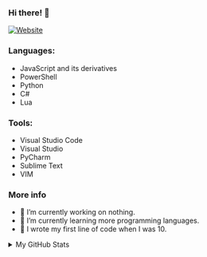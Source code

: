 ### Hi there! 👋
[![Website](https://img.shields.io/website?label=tastykiwi.tk&style=for-the-badge&url=https%3A%2F%2Ftastykiwi.tk)](https://tastykiwi.tk)

### Languages:
* JavaScript and its derivatives
* PowerShell
* Python
* C#
* Lua

### Tools:
* Visual Studio Code
* Visual Studio
* PyCharm
* Sublime Text
* VIM

### More info
* 🌵 I’m currently working on nothing.
* 📖 I’m currently learning more programming languages.
* 🐣 I wrote my first line of code when I was 10.

<details>
  <summary>My GitHub Stats</summary>
  <img align="left" alt="My GitHub Stats" src="https://github-readme-stats.codestackr.vercel.app/api?username=tasty-kiwi&show_icons=true&hide_border=true&theme=tokyonight" />
</details>
